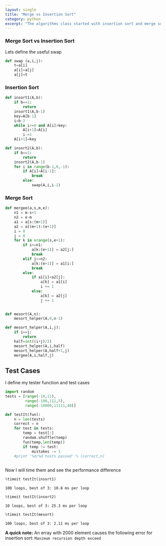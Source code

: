 ```yaml
---
layout: single
title: "Merge vs Insertion Sort"
category: python
excerpt: "The algorithms class started with insertion sort and merge sort. Lets compare them"
---
```


### Merge Sort vs Insertion Sort
Lets define the useful swap


```python
def swap (a,i,j):
    t=a[i]
    a[i]=a[j]
    a[j]=t
```

### Insertion Sort


```python
def insort1(A,b):
    if b==1:
        return
    insort1(A,b-1)
    key=A[b-1]
    i=b-2
    while i>=0 and A[i]>key:
        A[i+1]=A[i]
        i-=1
    A[i+1]=key
```


```python
def insort2(A,b):
    if b==1:
        return
    insort2(A,b-1)
    for i in range(b-1,0,-1):
        if A[i]>A[i-1]:
            break
        else:
            swap(A,i,i-1)
```

### Merge Sort


```python
def mergee(a,s,m,e):
    n1 = m-s+1
    n2 = e-m
    a1 = a[s:(m+1)]
    a2 = a[(m+1):(e+1)]
    i = 0
    j = 0
    for k in xrange(s,e+1):
        if i>=n1:
            a[k:(e+1)] = a2[j:]
            break
        elif j>=n2:
            a[k:(e+1)] = a1[i:]
            break
        else:
            if a1[i]<a2[j]:
                a[k] = a1[i]
                i += 1
            else:
                a[k] = a2[j]
                j += 1
    
```


```python
def mesort(A,n):
    mesort_helper(A,0,n-1)

def mesort_helper(A,i,j):
    if i==j:
        return
    half=int((i+j)/2)
    mesort_helper(A,i,half)
    mesort_helper(A,half+1,j)
    mergee(A,i,half,j)
```

## Test Cases
I define my tester function and test cases


```python
import random
tests = [range(-10,11),
         range(-100,111,5),
         range(-10000,11111,40)]

def testIt(fun):
    n = len(tests)
    correct = n
    for test in tests:
        temp = test[:]
        random.shuffle(temp)
        fun(temp,len(temp))
        if temp != test:
            mistakes -= 1
    #print '%d/%d tests passed' % (correct,n)
    

```

Now I will time them and see the performance difference 


```python
%timeit testIt(insort1)

```

    100 loops, best of 3: 10.8 ms per loop



```python
%timeit testIt(insort2)


```

    10 loops, best of 3: 25.3 ms per loop



```python
%timeit testIt(mesort)

```

    100 loops, best of 3: 2.11 ms per loop


**A quick note:** An erray with 2000 element causes the following error for insertion sort: `Maximum recursion depth exceed`
